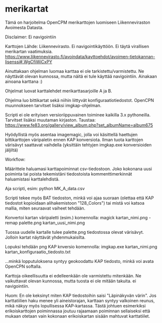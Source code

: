 # merikartat

Tämä on harjoitelma OpenCPM merikarttojen luomiseen Liikenneviraston Avoimesta Datasta.

Disclaimer: Ei navigointiin

Karttojen Lähde: Liikennevirasto. Ei navigointikäyttöön. Ei täytä virallisen merikartan vaatimuksia.
https://www.liikennevirasto.fi/avoindata/kayttoehdot/avoimen-tietokannan-lisenssi#.WgCfiWiCxPY

Ainuttakaan ohjelman luomaa karttaa ei ole tarkistettu/varmistettu. Ne näyttävät olevan kunnossa, mutta näitä ei tule käyttää navigointiin. Ainakaan ainoana karttana :)

Ohjelmat luovat karttalehdet merikarttasarjoille A ja B.

Ohjelma luo bittikartat sekä niihin liittyvät konfiguraatiotiedostot. OpenCPN muunnokseen tarvitset lisäksi imgkap-ohjelman.

Scripti ei ole erityisen versioriippuvainen toiminee kaikilla 3.x pythoneilla. Tarvitset lisäksi muutaman kirjaston. 
Taustaa:
https://www.fe83.org/gallery/view_album.php?set_albumName=album675

Hyödyllistä myös asentaa imagemagic, jolla voi käsittellä haettujen bittikarttojen väripaletin ennen KAP konversiota. Ilman tuota karttojen värisävyt saattavat vaihdella (yksittäin tehtyjen imgkap.exe konversioiden jäljiltä)

Workflow:

Määrittele haluamasi karttapoiminnat csv-tiedostoon. Joko kokonana uusi poiminta tai poista tekemistäni tiedostoista kommenttimerkinnät haluamistasi karttalehdistä.

Aja scripti, esim:
python MK_A_data.csv

Scripti tekee myös BAT tiedoston, minkä voi ajaa suoraan (olettaa että KAP tiedostot kopioidaan alihakemistoon "128_Colors") tai mistä voi katsoa mallia, miten seuraavat vaiheet tehdään.

Konvertoi kartan väripaletti (esim.) komennolla:
magick kartan_nimi.png -remap palette.png kartan_uusi_nimi.png

Tuossa uudelle kartalle tulee palette.png tiedostossa olevat värisävyt. Jolloin kartat näyttävät yhdenmukaisilta.

Lopuksi tehdään png KAP knversio komennolla:
imgkap.exe kartan_nimi.png kartan_konfiguraatio_tiedosto.txt

...minkä lopputuloksena syntyy geokoodattu KAP tiedosto, minkä voi avata OpenCPN softalla.

Karttoja oikeellisuutta ei edelleenkään ole varmistettu mitenkään. Ne vaikuttavat olevan kunnossa, mutta tuosta ei ole mitään takuita. ei navigointiin.

Huom: En ole keksinyt miten KAP tiedostoihin saisi "Läpinäkyvän värin". Jos karttatiilien haku menee yli aineistorajan, karttaan syntyy valkoinen reunus, mikä näkyy myös lopullisessa KAP-kartassa. Tästä johtuen esimerkiksi erikoiskarttojen poiminnassa joutuu rajaamaan poiminnan sellaiseksi että mukaan otetaan vain kokonaan erikoiskartan sisään mahtuvat karttatiilet. 
